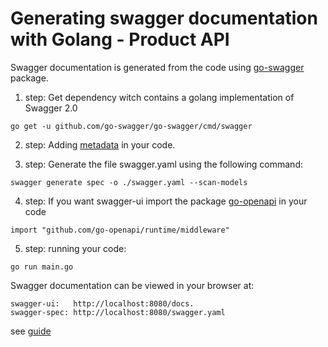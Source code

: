 # Generating swagger documentation with Golang - Product API

Swagger documentation is generated from the code using [go-swagger](https://github.com/go-swagger/go-swagger) package.

1) step: Get dependency witch contains a golang implementation of Swagger 2.0 
```
go get -u github.com/go-swagger/go-swagger/cmd/swagger
```
2) step: Adding [metadata](https://goswagger.io/use/spec/meta.html) in your code.

3) step: Generate the file swagger.yaml using the following command:
```
swagger generate spec -o ./swagger.yaml --scan-models
```
4) step: If you want swagger-ui import the package [go-openapi](https://github.com/go-openapi/runtime/tree/master/middleware) in your code
```
import "github.com/go-openapi/runtime/middleware"
```
5) step: running your code:
```
go run main.go
```
Swagger documentation can be viewed in your browser at:
```
swagger-ui:   http://localhost:8080/docs.
swagger-spec: http://localhost:8080/swagger.yaml
```

see [guide](https://www.youtube.com/watch?v=07XhTqE-j8k&ab_channel=NicJackson)
